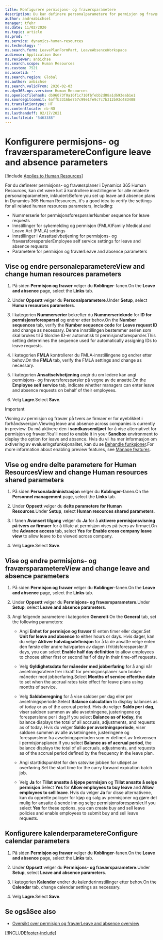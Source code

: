 ```yaml
---
title: Konfigurere permisjons- og fraværsparametere
description: Du kan definere personalparametere for permisjon og fravær i Dynamics 365 Human Resources.
author: andreabichsel
manager: tfehr
ms.date: 11/02/2020
ms.topic: article
ms.prod: ''
ms.service: dynamics-human-resources
ms.technology: ''
ms.search.form: LeavePlanFormPart, LeaveAbsenceWorkspace
audience: Application User
ms.reviewer: anbichse
ms.search.scope: Human Resources
ms.custom: 7521
ms.assetid: ''
ms.search.region: Global
ms.author: anbichse
ms.search.validFrom: 2020-02-03
ms.dyn365.ops.version: Human Resources
ms.openlocfilehash: db96073f0a16f1c710fbfebb2d08a1d693eab1e1
ms.sourcegitcommit: 6affb3316be757c99e1fe9c7c7b312b93c483408
ms.translationtype: HT
ms.contentlocale: nb-NO
ms.lasthandoff: 02/17/2021
ms.locfileid: "5463388"
---
```

# <a name="configure-leave-and-absence-parameters"></a><span data-ttu-id="e0b57-103">Konfigurere permisjons- og fraværsparametere</span><span class="sxs-lookup"><span data-stu-id="e0b57-103">Configure leave and absence parameters</span></span>

[!include [Applies to Human Resources](../includes/applies-to-hr.md)]

<span data-ttu-id="e0b57-104">Før du definerer permisjons- og fraværsplaner i Dynamics 365 Human Resources, kan det være lurt å kontrollere innstillingene for alle relaterte personaleparametere, inkludert:</span><span class="sxs-lookup"><span data-stu-id="e0b57-104">Before you set up leave and absence plans in Dynamics 365 Human Resources, it's a good idea to verify the settings for all related human resources parameters, including:</span></span>

- <span data-ttu-id="e0b57-105">Nummerserie for permisjonsforespørsler</span><span class="sxs-lookup"><span data-stu-id="e0b57-105">Number sequence for leave requests</span></span>
- <span data-ttu-id="e0b57-106">Innstillinger for sykemelding og permisjon (FMLA)</span><span class="sxs-lookup"><span data-stu-id="e0b57-106">Family Medical and Leave Act (FMLA) settings</span></span>
- <span data-ttu-id="e0b57-107">Innstillinger i Ansattselvbetjening for permisjons- og fraværsforespørsler</span><span class="sxs-lookup"><span data-stu-id="e0b57-107">Employee self service settings for leave and absence requests</span></span>
- <span data-ttu-id="e0b57-108">Parametere for permisjon og fravær</span><span class="sxs-lookup"><span data-stu-id="e0b57-108">Leave and absence parameters</span></span>

## <a name="view-and-change-human-resources-parameters"></a><span data-ttu-id="e0b57-109">Vise og endre personaleparametere</span><span class="sxs-lookup"><span data-stu-id="e0b57-109">View and change human resources parameters</span></span>

1. <span data-ttu-id="e0b57-110">På siden **Permisjon og fravær** velger du **Koblinger**-fanen.</span><span class="sxs-lookup"><span data-stu-id="e0b57-110">On the **Leave and absence** page, select the **Links** tab.</span></span>

2. <span data-ttu-id="e0b57-111">Under **Oppsett** velger du **Personalparametere**.</span><span class="sxs-lookup"><span data-stu-id="e0b57-111">Under **Setup**, select **Human resources parameters**.</span></span>

3. <span data-ttu-id="e0b57-112">I kategorien **Nummerserier** bekrefter du **Nummerseriekode** for **ID for permisjonsforespørsel** og endrer etter behov.</span><span class="sxs-lookup"><span data-stu-id="e0b57-112">On the **Number sequences** tab, verify the **Number sequence code** for **Leave request ID** and change as necessary.</span></span> <span data-ttu-id="e0b57-113">Denne innstillingen bestemmer serien som skal brukes til å tilordne ID-er automatisk til permisjonsforespørsler.</span><span class="sxs-lookup"><span data-stu-id="e0b57-113">This setting determines the sequence used for automatically assigning IDs to leave requests.</span></span>

4. <span data-ttu-id="e0b57-114">I kategorien **FMLA** kontrollerer du FMLA-innstillingene og endrer etter behov.</span><span class="sxs-lookup"><span data-stu-id="e0b57-114">On the **FMLA** tab, verify the FMLA settings and change as necessary.</span></span>

5. <span data-ttu-id="e0b57-115">I kategorien **Ansattselvbetjening** angir du om ledere kan angi permisjons- og fraværsforespørsler på vegne av de ansatte.</span><span class="sxs-lookup"><span data-stu-id="e0b57-115">On the **Employee self service** tab, indicate whether managers can enter leave and absence requests on behalf of their employees.</span></span>

7. <span data-ttu-id="e0b57-116">Velg **Lagre**.</span><span class="sxs-lookup"><span data-stu-id="e0b57-116">Select **Save**.</span></span>

>[!IMPORTANT]
><span data-ttu-id="e0b57-117">Visning av permisjon og fravær på tvers av firmaer er for øyeblikket i forhåndsversjon.</span><span class="sxs-lookup"><span data-stu-id="e0b57-117">Viewing leave and absence across companies is currently in preview.</span></span> <span data-ttu-id="e0b57-118">Du må aktivere den i **sandkassemiljøet** for å vise alternativet for permisjon og fravær.</span><span class="sxs-lookup"><span data-stu-id="e0b57-118">You'll need to enable it in your **Sandbox** environment to display the option for leave and absence.</span></span> <span data-ttu-id="e0b57-119">Hvis du vil ha mer informasjon om aktivering av evalueringsfunksjonalitet, kan du se [Behandle funksjoner](hr-admin-manage-features.md).</span><span class="sxs-lookup"><span data-stu-id="e0b57-119">For more information about enabling preview features, see [Manage features](hr-admin-manage-features.md).</span></span>

## <a name="view-and-change-human-resources-shared-parameters"></a><span data-ttu-id="e0b57-120">Vise og endre delte parametere for Human Resources</span><span class="sxs-lookup"><span data-stu-id="e0b57-120">View and change Human resources shared parameters</span></span>

1. <span data-ttu-id="e0b57-121">På siden **Personaladministrasjon** velger du **Koblinger**-fanen.</span><span class="sxs-lookup"><span data-stu-id="e0b57-121">On the **Personnel management** page, select the **Links** tab.</span></span>

2. <span data-ttu-id="e0b57-122">Under **Oppsett** velger du **delte parametere for Human Resources**.</span><span class="sxs-lookup"><span data-stu-id="e0b57-122">Under **Setup**, select **Human resources shared parameters**.</span></span>

3. <span data-ttu-id="e0b57-123">I fanen **Avansert tilgang** velger du **Ja** for å **aktivere permisjonsvisning på tvers av firmaer** for å tillate at permisjon vises på tvers av firmaet.</span><span class="sxs-lookup"><span data-stu-id="e0b57-123">On the **Advance access** tab, select **Yes** for **Enable cross company leave view** to allow leave to be viewed across company.</span></span>

4. <span data-ttu-id="e0b57-124">Velg **Lagre**.</span><span class="sxs-lookup"><span data-stu-id="e0b57-124">Select **Save**.</span></span>

## <a name="view-and-change-leave-and-absence-parameters"></a><span data-ttu-id="e0b57-125">Vise og endre permisjons- og fraværsparametere</span><span class="sxs-lookup"><span data-stu-id="e0b57-125">View and change leave and absence parameters</span></span>

1. <span data-ttu-id="e0b57-126">På siden **Permisjon og fravær** velger du **Koblinger**-fanen.</span><span class="sxs-lookup"><span data-stu-id="e0b57-126">On the **Leave and absence** page, select the **Links** tab.</span></span>

2. <span data-ttu-id="e0b57-127">Under **Oppsett** velger du **Permisjons- og fraværsparametere**.</span><span class="sxs-lookup"><span data-stu-id="e0b57-127">Under **Setup**, select **Leave and absence parameters**.</span></span>

3. <span data-ttu-id="e0b57-128">Angi følgende parametere i kategorien **Generelt**:</span><span class="sxs-lookup"><span data-stu-id="e0b57-128">On the **General** tab, set the following parameters:</span></span>
 
    - <span data-ttu-id="e0b57-129">Angi **Enhet for permisjon og fravær** til enten timer eller dager.</span><span class="sxs-lookup"><span data-stu-id="e0b57-129">Set **Unit for leave and absence** to either hours or days.</span></span> <span data-ttu-id="e0b57-130">Hvis dager, kan du velge **Aktiver halvdagsdefinisjon** for å la de ansatte velge enten den første eller andre halvparten av dagen i fritidsforespørsler.</span><span class="sxs-lookup"><span data-stu-id="e0b57-130">If days, you can select **Enable half day definition** to allow employees to choose either first or second half of day in their time-off requests.</span></span> 

    - <span data-ttu-id="e0b57-131">Velg **Gyldighetsdato for måneder med jobberfaring** for å angi når avsetningsratene trer i kraft for permisjonsplaner som bruker måneder med jobberfaring.</span><span class="sxs-lookup"><span data-stu-id="e0b57-131">Select **Months of service effective date** to set when the accrual rates take effect for leave plans using months of service.</span></span>

    - <span data-ttu-id="e0b57-132">Velg **Saldoberegning** for å vise saldoer per dag eller per avsetningsperiode.</span><span class="sxs-lookup"><span data-stu-id="e0b57-132">Select **Balance calculation** to display balances as of today or as of the accrual period.</span></span> <span data-ttu-id="e0b57-133">Hvis du velger **Saldo per i dag**, viser saldoen summen av alle avsetningene, justeringene og forespørslene per i dag.</span><span class="sxs-lookup"><span data-stu-id="e0b57-133">If you select **Balance as of today**, the balance displays the total of all accruals, adjustments, and requests as of today.</span></span> <span data-ttu-id="e0b57-134">Hvis du velger **Saldo per avsetningsperiode**, viser saldoen summen av alle avsetningene, justeringene og forespørslene fra avsetningsperioden som er definert av frekvensen i permisjonsplanen.</span><span class="sxs-lookup"><span data-stu-id="e0b57-134">If you select **Balance as of accrual period**, the balance displays the total of all accruals, adjustments, and requests as of the accrual period defined by the frequency in the leave plan.</span></span> 

    - <span data-ttu-id="e0b57-135">Angi starttidspunktet for den satsvise jobben for utløpet av overføring.</span><span class="sxs-lookup"><span data-stu-id="e0b57-135">Set the start time for the carry forward expiration batch job.</span></span>  
    
    - <span data-ttu-id="e0b57-136">Velg **Ja** for **Tillat ansatte å kjøpe permisjon** og **Tillat ansatte å selge permisjon**.</span><span class="sxs-lookup"><span data-stu-id="e0b57-136">Select **Yes** for **Allow employees to buy leave** and **Allow employees to sell leave**.</span></span> <span data-ttu-id="e0b57-137">Hvis du velger **Ja** for disse alternativene, kan du opprette policyer for kjøp og salg av permisjoner og gjøre det mulig for ansatte å sende inn og selge permisjonsforespørsler.</span><span class="sxs-lookup"><span data-stu-id="e0b57-137">If you select **Yes** for these options, you can create buy and sell leave policies and enable employees to submit buy and sell leave requests.</span></span>

## <a name="configure-calendar-parameters"></a><span data-ttu-id="e0b57-138">Konfigurere kalenderparametere</span><span class="sxs-lookup"><span data-stu-id="e0b57-138">Configure calendar parameters</span></span>

1. <span data-ttu-id="e0b57-139">På siden **Permisjon og fravær** velger du **Koblinger**-fanen.</span><span class="sxs-lookup"><span data-stu-id="e0b57-139">On the **Leave and absence** page, select the **Links** tab.</span></span>

2. <span data-ttu-id="e0b57-140">Under **Oppsett** velger du **Permisjons- og fraværsparametere**.</span><span class="sxs-lookup"><span data-stu-id="e0b57-140">Under **Setup**, select **Leave and absence parameters**.</span></span>

3. <span data-ttu-id="e0b57-141">I kategorien **Kalender** endrer du kalenderinnstillinger etter behov.</span><span class="sxs-lookup"><span data-stu-id="e0b57-141">On the **Calendar** tab, change calendar settings as necessary.</span></span>

4. <span data-ttu-id="e0b57-142">Velg **Lagre**.</span><span class="sxs-lookup"><span data-stu-id="e0b57-142">Select **Save**.</span></span>

## <a name="see-also"></a><span data-ttu-id="e0b57-143">Se også</span><span class="sxs-lookup"><span data-stu-id="e0b57-143">See also</span></span>

- [<span data-ttu-id="e0b57-144">Oversikt over permisjon og fravær</span><span class="sxs-lookup"><span data-stu-id="e0b57-144">Leave and absence overview</span></span>](hr-leave-and-absence-overview.md)


[!INCLUDE[footer-include](../includes/footer-banner.md)]
